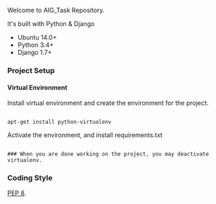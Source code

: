 Welcome to AIG_Task Repository.

It's built with Python & Django
* Ubuntu 14.0+
* Python 3.4+
* Django 1.7+

### Project Setup
#### Virtual Environment

Install virtual environment and create the environment for the project.
```

apt-get install python-virtualenv
```

Activate the environment, and install requirements.txt
```

### When you are done working on the project, you may deactivate virtualenv.
```

### Coding Style
[PEP 8](https://www.python.org/dev/peps/pep-0008/).
